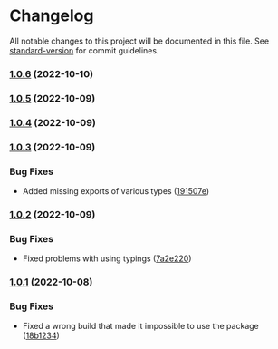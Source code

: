 # Changelog

All notable changes to this project will be documented in this file. See [standard-version](https://github.com/conventional-changelog/standard-version) for commit guidelines.

### [1.0.6](https://github.com/yegor-pelykh/image-in-browser/compare/v1.0.5...v1.0.6) (2022-10-10)

### [1.0.5](https://github.com/yegor-pelykh/image-in-browser/compare/v1.0.4...v1.0.5) (2022-10-09)

### [1.0.4](https://github.com/yegor-pelykh/image-in-browser/compare/v1.0.3...v1.0.4) (2022-10-09)

### [1.0.3](https://github.com/yegor-pelykh/image-in-browser/compare/v1.0.2...v1.0.3) (2022-10-09)


### Bug Fixes

* Added missing exports of various types ([191507e](https://github.com/yegor-pelykh/image-in-browser/commit/191507edbf36dbf762f1e899c7bf8edbe0429b62))

### [1.0.2](https://github.com/yegor-pelykh/image-in-browser/compare/v1.0.1...v1.0.2) (2022-10-09)


### Bug Fixes

* Fixed problems with using typings ([7a2e220](https://github.com/yegor-pelykh/image-in-browser/commit/7a2e2205999f89ae217a033957e7ec2b783f6b8d))

### [1.0.1](https://github.com/yegor-pelykh/image-in-browser/compare/v1.0.0...v1.0.1) (2022-10-08)


### Bug Fixes

* Fixed a wrong build that made it impossible to use the package ([18b1234](https://github.com/yegor-pelykh/image-in-browser/commit/18b123425d2edfeacbd88dcd283a12bba393e3f7))

